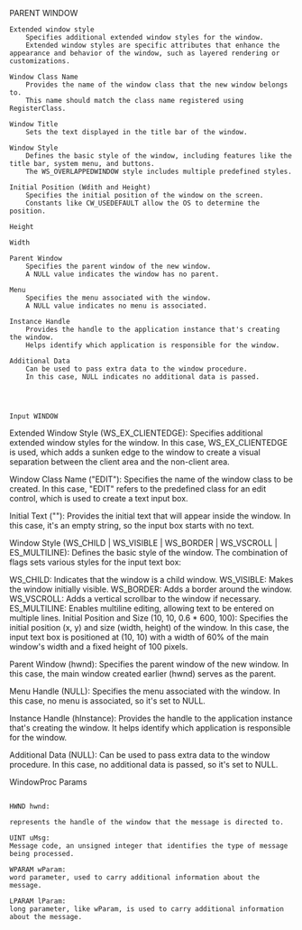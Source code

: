 PARENT WINDOW
~~~~~~~~~~~~~~~~~~~~~~~~~~~~~~~~~~~~~~~~~~~~~~~~~~~~~~~~~~~~~~~~~~~~~~~~~~~~~~~~~~~~~~~~~~~~~~~~~~~~~~~~~~~~~~~~~~~~~~~~~~~~~~~~~~~~~~~~~~~~~~~~~~~~~~~~~~~~~~~~
Extended window style
    Specifies additional extended window styles for the window.
    Extended window styles are specific attributes that enhance the appearance and behavior of the window, such as layered rendering or customizations.

Window Class Name
    Provides the name of the window class that the new window belongs to.
    This name should match the class name registered using RegisterClass.

Window Title
    Sets the text displayed in the title bar of the window.

Window Style
    Defines the basic style of the window, including features like the title bar, system menu, and buttons.
    The WS_OVERLAPPEDWINDOW style includes multiple predefined styles.

Initial Position (Wdith and Height)
    Specifies the initial position of the window on the screen.
    Constants like CW_USEDEFAULT allow the OS to determine the position.

Height

Width

Parent Window
    Specifies the parent window of the new window.
    A NULL value indicates the window has no parent.

Menu
    Specifies the menu associated with the window.
    A NULL value indicates no menu is associated.

Instance Handle
    Provides the handle to the application instance that's creating the window.
    Helps identify which application is responsible for the window.
    
Additional Data
    Can be used to pass extra data to the window procedure.
    In this case, NULL indicates no additional data is passed.




Input WINDOW
~~~~~~~~~~~~~~~~~~~~~~~~~~~~~~~~~~~~~~~~~~~~~~~~~~~~~~~~~~~~~~~~~~~~~~~~~~~~~~~~~~~~~~~~~~~~~~~~~~~~~~~~~~~~~~~~~~~~~~~~~~~~~~~~~~~~~~~~~~~~~~~~~~~~~~~~~~~~~~~~

Extended Window Style (WS_EX_CLIENTEDGE):
Specifies additional extended window styles for the window. In this case, WS_EX_CLIENTEDGE is used, which adds a sunken edge to the window to create a visual separation between the client area and the non-client area.

Window Class Name ("EDIT"):
Specifies the name of the window class to be created. In this case, "EDIT" refers to the predefined class for an edit control, which is used to create a text input box.

Initial Text (""):
Provides the initial text that will appear inside the window. In this case, it's an empty string, so the input box starts with no text.

Window Style (WS_CHILD | WS_VISIBLE | WS_BORDER | WS_VSCROLL | ES_MULTILINE):
Defines the basic style of the window. The combination of flags sets various styles for the input text box:

WS_CHILD: Indicates that the window is a child window.
WS_VISIBLE: Makes the window initially visible.
WS_BORDER: Adds a border around the window.
WS_VSCROLL: Adds a vertical scrollbar to the window if necessary.
ES_MULTILINE: Enables multiline editing, allowing text to be entered on multiple lines.
Initial Position and Size (10, 10, 0.6 * 600, 100):
Specifies the initial position (x, y) and size (width, height) of the window. In this case, the input text box is positioned at (10, 10) with a width of 60% of the main window's width and a fixed height of 100 pixels.

Parent Window (hwnd):
Specifies the parent window of the new window. In this case, the main window created earlier (hwnd) serves as the parent.

Menu Handle (NULL):
Specifies the menu associated with the window. In this case, no menu is associated, so it's set to NULL.

Instance Handle (hInstance):
Provides the handle to the application instance that's creating the window. It helps identify which application is responsible for the window.

Additional Data (NULL):
Can be used to pass extra data to the window procedure. In this case, no additional data is passed, so it's set to NULL.



WindowProc Params
~~~~~~~~~~~~~~~~~~~~~~~~~~~~~~~~~~~~~~~~~~~~~~~~~~~~~~~~~~~~~~~~~~~~~~~~~~~~~~~~~~~~~~~~~~~~~~~~~~~~~~~~~~~~~~~~~~~~~~~~~~~~~~~~~~~~~~~~~~~~~~~~~~~~~~~~~~~~~~~~~

HWND hwnd:

represents the handle of the window that the message is directed to.

UINT uMsg:
Message code, an unsigned integer that identifies the type of message being processed.

WPARAM wParam:
word parameter, used to carry additional information about the message.

LPARAM lParam:
long parameter, like wParam, is used to carry additional information about the message.